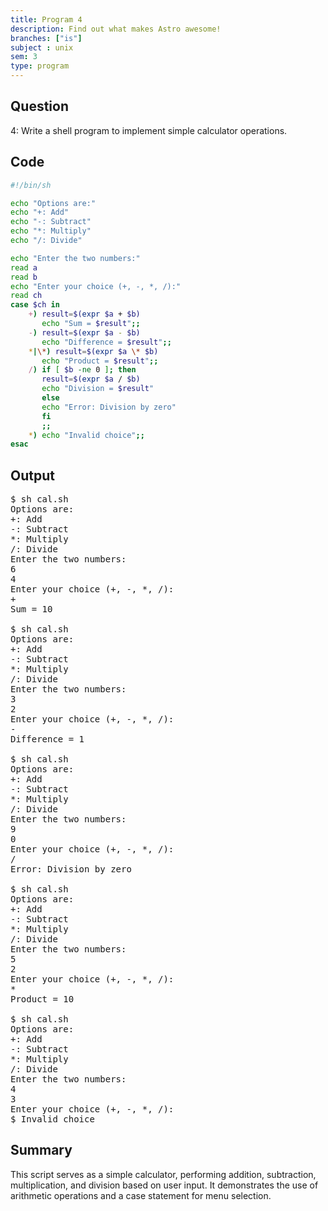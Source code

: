 ```yaml
---
title: Program 4
description: Find out what makes Astro awesome!
branches: ["is"]
subject : unix
sem: 3
type: program
---
```



## Question
4: Write a shell program to implement simple calculator operations.

## Code
```bash
#!/bin/sh

echo "Options are:"
echo "+: Add"
echo "-: Subtract"
echo "*: Multiply"
echo "/: Divide"

echo "Enter the two numbers:"
read a
read b
echo "Enter your choice (+, -, *, /):"
read ch
case $ch in
    +) result=$(expr $a + $b)
       echo "Sum = $result";;
    -) result=$(expr $a - $b)
       echo "Difference = $result";;
    *|\*) result=$(expr $a \* $b)
       echo "Product = $result";;
    /) if [ $b -ne 0 ]; then
       result=$(expr $a / $b)
       echo "Division = $result"
       else
       echo "Error: Division by zero"
       fi
       ;;
    *) echo "Invalid choice";;
esac
```

## Output
<pre>
$ sh cal.sh
Options are:
+: Add
-: Subtract
*: Multiply
/: Divide
Enter the two numbers:
6
4
Enter your choice (+, -, *, /):
+
Sum = 10

$ sh cal.sh
Options are:
+: Add
-: Subtract
*: Multiply
/: Divide
Enter the two numbers:
3
2
Enter your choice (+, -, *, /):
-
Difference = 1

$ sh cal.sh
Options are:
+: Add
-: Subtract
*: Multiply
/: Divide
Enter the two numbers:
9
0
Enter your choice (+, -, *, /):
/
Error: Division by zero

$ sh cal.sh
Options are:
+: Add
-: Subtract
*: Multiply
/: Divide
Enter the two numbers:
5
2
Enter your choice (+, -, *, /):
*
Product = 10

$ sh cal.sh
Options are:
+: Add
-: Subtract
*: Multiply
/: Divide
Enter the two numbers:
4
3
Enter your choice (+, -, *, /):
$ Invalid choice
</pre>

## Summary
This script serves as a simple calculator, performing addition, subtraction, multiplication, and division based on user input. It demonstrates the use of arithmetic operations and a case statement for menu selection.